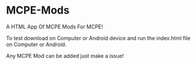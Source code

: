 MCPE-Mods
=========

A HTML App Of MCPE Mods For MCPE!

To test download on Computer or Android device and run the index.html file on Computer or Android.

Any MCPE Mod can be added just make a issue!
